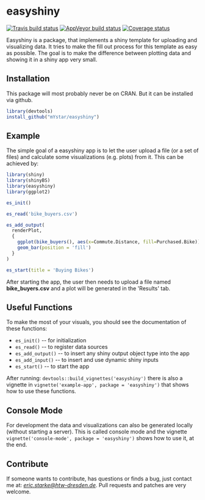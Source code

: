 
<!-- README.md is generated from README.Rmd. Please edit that file -->
easyshiny
=========

[![Travis build status](https://travis-ci.org/mYstar/easyshiny.svg?branch=master)](https://travis-ci.org/mYstar/easyshiny) [![AppVeyor build status](https://ci.appveyor.com/api/projects/status/github/mYstar/easyshiny?branch=master&svg=true)](https://ci.appveyor.com/project/mYstar/easyshiny) [![Coverage status](https://codecov.io/gh/mYstar/easyshiny/branch/master/graph/badge.svg)](https://codecov.io/github/mYstar/easyshiny?branch=master)

Easyshiny is a package, that implements a shiny template for uploading and visualizing data. It tries to make the fill out process for this template as easy as possible. The goal is to make the difference between plotting data and showing it in a shiny app very small.

Installation
------------

This package will most probably never be on CRAN. But it can be installed via github.

``` r
library(devtools)
install_github("mYstar/easyshiny")
```

Example
-------

The simple goal of a easyshiny app is to let the user upload a file (or a set of files) and calculate some visualizations (e.g. plots) from it. This can be achieved by:

``` r
library(shiny)
library(shinyBS)
library(easyshiny)
library(ggplot2)

es_init()

es_read('bike_buyers.csv')

es_add_output(
  renderPlot,
  { 
    ggplot(bike_buyers(), aes(x=Commute.Distance, fill=Purchased.Bike)) +
    geom_bar(position = 'fill')
  }
)

es_start(title = 'Buying Bikes')
```

After starting the app, the user then needs to upload a file named **bike\_buyers.csv** and a plot will be generated in the 'Results' tab.

Useful Functions
----------------

To make the most of your visuals, you should see the documentation of these functions:

-   `es_init()` -- for initialization
-   `es_read()` -- to register data sources
-   `es_add_output()` -- to insert any shiny output object type into the app
-   `es_add_input()` -- to insert and use dynamic shiny inputs
-   `es_start()` -- to start the app

After running: `devtools::build_vignettes('easyshiny')` there is also a vignette in `vignette('example-app', package = 'easyshiny')` that shows how to use these functions.

Console Mode
------------

For development the data and visualizations can also be generated locally (without starting a server). This is called console mode and the vignette `vignette('console-mode', package = 'easyshiny')` shows how to use it, at the end.

Contribute
----------

If someone wants to contribute, has questions or finds a bug, just contact me at: *<eric.starke@htw-dresden.de>*. Pull requests and patches are very welcome.
